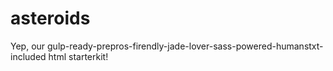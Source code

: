 # asteroids
Yep, our gulp-ready-prepros-firendly-jade-lover-sass-powered-humanstxt-included html starterkit!
